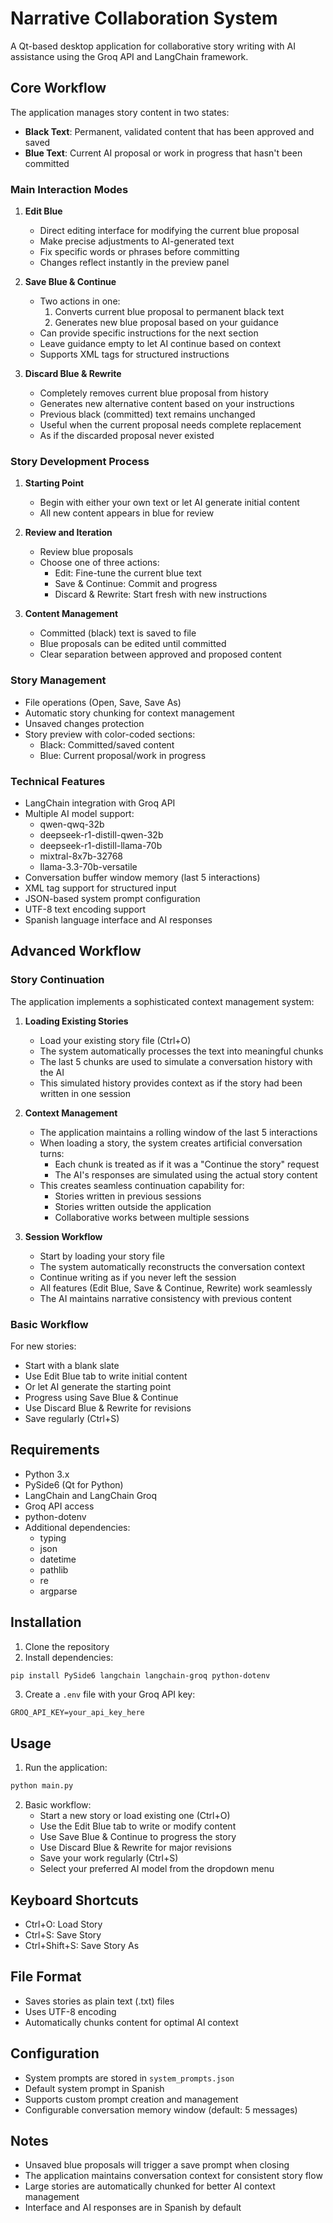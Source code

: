 # Narrative Collaboration System

A Qt-based desktop application for collaborative story writing with AI assistance using the Groq API and LangChain framework.

## Core Workflow

The application manages story content in two states:
- **Black Text**: Permanent, validated content that has been approved and saved
- **Blue Text**: Current AI proposal or work in progress that hasn't been committed

### Main Interaction Modes

1. **Edit Blue**
   - Direct editing interface for modifying the current blue proposal
   - Make precise adjustments to AI-generated text
   - Fix specific words or phrases before committing
   - Changes reflect instantly in the preview panel

2. **Save Blue & Continue**
   - Two actions in one:
     1. Converts current blue proposal to permanent black text
     2. Generates new blue proposal based on your guidance
   - Can provide specific instructions for the next section
   - Leave guidance empty to let AI continue based on context
   - Supports XML tags for structured instructions

3. **Discard Blue & Rewrite**
   - Completely removes current blue proposal from history
   - Generates new alternative content based on your instructions
   - Previous black (committed) text remains unchanged
   - Useful when the current proposal needs complete replacement
   - As if the discarded proposal never existed

### Story Development Process

1. **Starting Point**
   - Begin with either your own text or let AI generate initial content
   - All new content appears in blue for review

2. **Review and Iteration**
   - Review blue proposals
   - Choose one of three actions:
     - Edit: Fine-tune the current blue text
     - Save & Continue: Commit and progress
     - Discard & Rewrite: Start fresh with new instructions

3. **Content Management**
   - Committed (black) text is saved to file
   - Blue proposals can be edited until committed
   - Clear separation between approved and proposed content

### Story Management
- File operations (Open, Save, Save As)
- Automatic story chunking for context management
- Unsaved changes protection
- Story preview with color-coded sections:
  - Black: Committed/saved content
  - Blue: Current proposal/work in progress

### Technical Features
- LangChain integration with Groq API
- Multiple AI model support:
  - qwen-qwq-32b
  - deepseek-r1-distill-qwen-32b
  - deepseek-r1-distill-llama-70b
  - mixtral-8x7b-32768
  - llama-3.3-70b-versatile
- Conversation buffer window memory (last 5 interactions)
- XML tag support for structured input
- JSON-based system prompt configuration
- UTF-8 text encoding support
- Spanish language interface and AI responses

## Advanced Workflow

### Story Continuation
The application implements a sophisticated context management system:

1. **Loading Existing Stories**
   - Load your existing story file (Ctrl+O)
   - The system automatically processes the text into meaningful chunks
   - The last 5 chunks are used to simulate a conversation history with the AI
   - This simulated history provides context as if the story had been written in one session

2. **Context Management**
   - The application maintains a rolling window of the last 5 interactions
   - When loading a story, the system creates artificial conversation turns:
     - Each chunk is treated as if it was a "Continue the story" request
     - The AI's responses are simulated using the actual story content
   - This creates seamless continuation capability for:
     - Stories written in previous sessions
     - Stories written outside the application
     - Collaborative works between multiple sessions

3. **Session Workflow**
   - Start by loading your story file
   - The system automatically reconstructs the conversation context
   - Continue writing as if you never left the session
   - All features (Edit Blue, Save & Continue, Rewrite) work seamlessly
   - The AI maintains narrative consistency with previous content

### Basic Workflow
For new stories:
   - Start with a blank slate
   - Use Edit Blue tab to write initial content
   - Or let AI generate the starting point
   - Progress using Save Blue & Continue
   - Use Discard Blue & Rewrite for revisions
   - Save regularly (Ctrl+S)

## Requirements

- Python 3.x
- PySide6 (Qt for Python)
- LangChain and LangChain Groq
- Groq API access
- python-dotenv
- Additional dependencies:
  - typing
  - json
  - datetime
  - pathlib
  - re
  - argparse

## Installation

1. Clone the repository
2. Install dependencies:
```bash
pip install PySide6 langchain langchain-groq python-dotenv
```
3. Create a `.env` file with your Groq API key:
```
GROQ_API_KEY=your_api_key_here
```

## Usage

1. Run the application:
```bash
python main.py
```

2. Basic workflow:
   - Start a new story or load existing one (Ctrl+O)
   - Use the Edit Blue tab to write or modify content
   - Use Save Blue & Continue to progress the story
   - Use Discard Blue & Rewrite for major revisions
   - Save your work regularly (Ctrl+S)
   - Select your preferred AI model from the dropdown menu

## Keyboard Shortcuts
- Ctrl+O: Load Story
- Ctrl+S: Save Story
- Ctrl+Shift+S: Save Story As

## File Format
- Saves stories as plain text (.txt) files
- Uses UTF-8 encoding
- Automatically chunks content for optimal AI context

## Configuration
- System prompts are stored in `system_prompts.json`
- Default system prompt in Spanish
- Supports custom prompt creation and management
- Configurable conversation memory window (default: 5 messages)

## Notes
- Unsaved blue proposals will trigger a save prompt when closing
- The application maintains conversation context for consistent story flow
- Large stories are automatically chunked for better AI context management
- Interface and AI responses are in Spanish by default